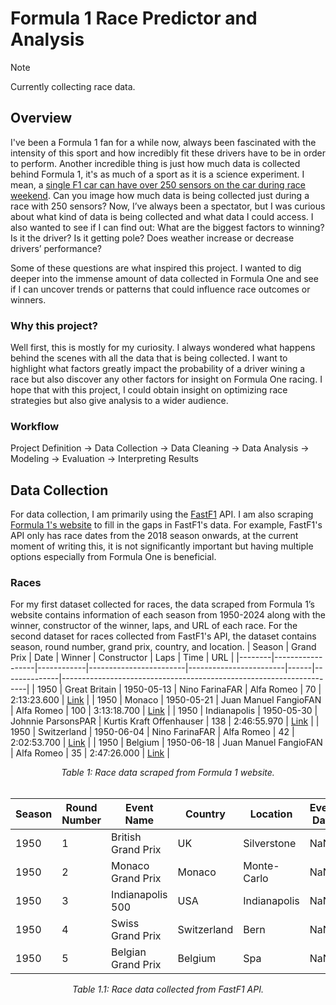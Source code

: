 # Formula 1 Race Predictor and Analysis
> [!NOTE]  
> Currently collecting race data.

## Overview
I've been a Formula 1 fan for a while now, always been fascinated with the intensity of this sport and how incredibly fit these drivers have to be in order to perform. Another incredible thing is just how much data is collected behind Formula 1, it's as much of a sport as it is a science experiment. I mean, a [single F1 car can have over 250 sensors on the car during race weekend](https://www.mercedesamgf1.com/news/feature-data-and-electronics-in-f1-explained). Can you image how much data is being collected just during a race with 250 sensors? Now, I’ve always been a spectator, but I was curious about what kind of data is being collected and what data I could access. I also wanted to see if I can find out: What are the biggest factors to winning? Is it the driver? Is it getting pole? Does weather increase or decrease drivers’ performance?

Some of these questions are what inspired this project. I wanted to dig deeper into the immense amount of data collected in Formula One and see if I can uncover trends or patterns that could influence race outcomes or winners.

### Why this project?
Well first, this is mostly for my curiosity. I always wondered what happens behind the scenes with all the data that is being collected. I want to highlight what factors greatly impact the probability of a driver wining a race but also discover any other factors for insight on Formula One racing. I hope that with this project, I could obtain insight on optimizing race strategies but also give analysis to a wider audience.

### Workflow
Project Definition → Data Collection → Data Cleaning → Data Analysis → Modeling → Evaluation → Interpreting Results

## Data Collection
For data collection, I am primarily using the [FastF1](https://docs.fastf1.dev/) API. I am also scraping [Formula 1's website](https://www.formula1.com/en/results/2024/races) to fill in the gaps in FastF1's data. For example, FastF1's API only has race dates from the 2018 season onwards, at the current moment of writing this, it is not significantly important but having multiple options especially from Formula One is beneficial.

### Races
For my first dataset collected for races, the data scraped from Formula 1’s website contains information of each season from 1950-2024 along with the winner, constructor of the winner, laps, and URL of each race. For the second dataset for races collected from FastF1's API, the dataset contains season, round number, grand prix, country, and location.
| Season | Grand Prix       | Date       | Winner                 | Constructor            | Laps | Time         | URL                                                                 |
|--------|------------------|------------|------------------------|------------------------|------|--------------|---------------------------------------------------------------------|
| 1950   | Great Britain    | 1950-05-13 | Nino FarinaFAR         | Alfa Romeo             | 70   | 2:13:23.600  | [Link](https://www.formula1.com/en/results/1950/races/94/great-britain/race-result) |
| 1950   | Monaco           | 1950-05-21 | Juan Manuel FangioFAN  | Alfa Romeo             | 100  | 3:13:18.700  | [Link](https://www.formula1.com/en/results/1950/races/95/monaco/race-result)      |
| 1950   | Indianapolis     | 1950-05-30 | Johnnie ParsonsPAR     | Kurtis Kraft Offenhauser | 138 | 2:46:55.970  | [Link](https://www.formula1.com/en/results/1950/races/96/indianapolis/race-result) |
| 1950   | Switzerland      | 1950-06-04 | Nino FarinaFAR         | Alfa Romeo             | 42   | 2:02:53.700  | [Link](https://www.formula1.com/en/results/1950/races/97/switzerland/race-result) |
| 1950   | Belgium          | 1950-06-18 | Juan Manuel FangioFAN  | Alfa Romeo             | 35   | 2:47:26.000  | [Link](https://www.formula1.com/en/results/1950/races/98/belgium/race-result)    |

<div align="center">
    <i>Table 1: Race data scraped from Formula 1 website.</i>
</div>
<br>

| Season | Round Number | Event Name            | Country       | Location      | Event Date |
|--------|--------------|-----------------------|---------------|---------------|------------|
| 1950   | 1            | British Grand Prix   | UK            | Silverstone   | NaN        |
| 1950   | 2            | Monaco Grand Prix    | Monaco        | Monte-Carlo   | NaN        |
| 1950   | 3            | Indianapolis 500     | USA           | Indianapolis  | NaN        |
| 1950   | 4            | Swiss Grand Prix     | Switzerland   | Bern          | NaN        |
| 1950   | 5            | Belgian Grand Prix   | Belgium       | Spa           | NaN        |

<div align="center">
    <i>Table 1.1: Race data collected from FastF1 API.</i>
</div>
